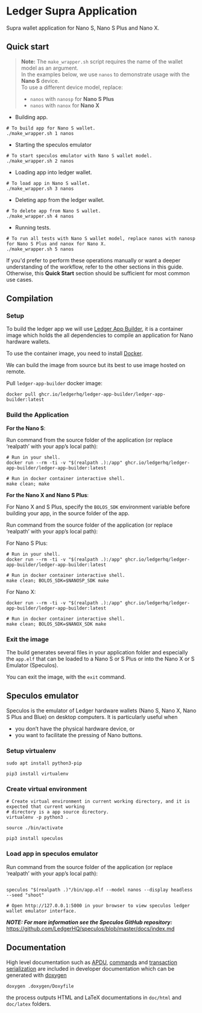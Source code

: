# Ledger Supra Application

Supra wallet application for Nano S, Nano S Plus and Nano X.

## Quick start

> **Note:** The `make_wrapper.sh` script requires the name of the wallet model as an argument.  
> In the examples below, we use `nanos` to demonstrate usage with the **Nano S** device.  
> To use a different device model, replace:
>
> - `nanos` with `nanosp` for **Nano S Plus**
> - `nanos` with `nanox` for **Nano X**

- Building app.

```shell
# To build app for Nano S wallet.
./make_wrapper.sh 1 nanos
```

- Starting the speculos emulator

```shell
# To start speculos emulator with Nano S wallet model.
./make_wrapper.sh 2 nanos
```

- Loading app into ledger wallet.

```shell
# To load app in Nano S wallet.
./make_wrapper.sh 3 nanos
```

- Deleting app from the ledger wallet.

```shell
# To delete app from Nano S wallet.
./make_wrapper.sh 4 nanos
```

- Running tests.

```shell
# To run all tests with Nano S wallet model, replace nanos with nanosp for Nano S Plus and nanox for Nano X.
./make_wrapper.sh 5 nanos
```

If you'd prefer to perform these operations manually or want a deeper understanding of the workflow, refer to the other sections in this guide.  
Otherwise, this **Quick Start** section should be sufficient for most common use cases.

## Compilation

### Setup

To build the ledger app we will use [Ledger App Builder](https://github.com/LedgerHQ/ledger-app-builder), it is a container image which holds the all dependencies to compile an application for Nano hardware wallets.

To use the container image, you need to install [Docker](https://docs.docker.com/get-docker/).

We can build the image from source but its best to use image hosted on remote.

Pull `ledger-app-builder` docker image:

```shell
docker pull ghcr.io/ledgerhq/ledger-app-builder/ledger-app-builder:latest
```

### Build the Application

**For the Nano S**:

Run command from the source folder of the application (or replace ‘realpath’ with your app’s local path):

```shell
# Run in your shell.
docker run --rm -ti -v "$(realpath .):/app" ghcr.io/ledgerhq/ledger-app-builder/ledger-app-builder:latest

# Run in docker container interactive shell.
make clean; make
```

**For the Nano X and Nano S Plus**:

For Nano X and S Plus, specify the `BOLOS_SDK` environment variable before building your app, in the source folder of the app.

Run command from the source folder of the application (or replace ‘realpath’ with your app’s local path):

For Nano S Plus:

```shell
# Run in your shell.
docker run --rm -ti -v "$(realpath .):/app" ghcr.io/ledgerhq/ledger-app-builder/ledger-app-builder:latest

# Run in docker container interactive shell.
make clean; BOLOS_SDK=$NANOSP_SDK make
```

For Nano X:

```shell
docker run --rm -ti -v "$(realpath .):/app" ghcr.io/ledgerhq/ledger-app-builder/ledger-app-builder:latest

# Run in docker container interactive shell.
make clean; BOLOS_SDK=$NANOX_SDK make
```

### Exit the image

The build generates several files in your application folder and especially the `app.elf` that can be loaded to a Nano S or S Plus or into the Nano X or S Emulator (Speculos).

You can exit the image, with the `exit` command.

## Speculos emulator

Speculos is the emulator of Ledger hardware wallets (Nano S, Nano X, Nano S Plus and Blue) on desktop computers. It is particularly useful when

- you don’t have the physical hardware device, or
- you want to facilitate the pressing of Nano buttons.

### Setup virtualenv

```shell
sudo apt install python3-pip

pip3 install virtualenv
```

### Create virtual environment

```shell
# Create virtual environment in current working directory, and it is expected that current working
# directory is a app source directory.
virtualenv -p python3 .

source ./bin/activate

pip3 install speculos
```

### Load app in speculos emulator

Run command from the source folder of the application (or replace ‘realpath’ with your app’s local path):

```shell

speculos "$(realpath .)"/bin/app.elf --model nanos --display headless --seed "shoot"

# Open http://127.0.0.1:5000 in your browser to view speculos ledger wallet emulator interface. 
```

_**NOTE: For more information see the Speculos GitHub repository:**_
<https://github.com/LedgerHQ/speculos/blob/master/docs/index.md>

## Documentation

High level documentation such as [APDU](doc/APDU.md), [commands](doc/COMMANDS.md) and [transaction serialization](doc/TRANSACTION.md) are included in developer documentation which can be generated with [doxygen](https://www.doxygen.nl)

```shell
doxygen .doxygen/Doxyfile
```

the process outputs HTML and LaTeX documentations in `doc/html` and `doc/latex` folders.
